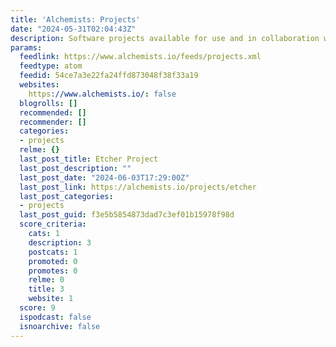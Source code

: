 ```yaml
---
title: 'Alchemists: Projects'
date: "2024-05-31T02:04:43Z"
description: Software projects available for use and in collaboration with others.
params:
  feedlink: https://www.alchemists.io/feeds/projects.xml
  feedtype: atom
  feedid: 54ce7a3e22fa24ffd873048f38f33a19
  websites:
    https://www.alchemists.io/: false
  blogrolls: []
  recommended: []
  recommender: []
  categories:
  - projects
  relme: {}
  last_post_title: Etcher Project
  last_post_description: ""
  last_post_date: "2024-06-03T17:29:00Z"
  last_post_link: https://alchemists.io/projects/etcher
  last_post_categories:
  - projects
  last_post_guid: f3e5b5854873dad7c3ef01b15978f98d
  score_criteria:
    cats: 1
    description: 3
    postcats: 1
    promoted: 0
    promotes: 0
    relme: 0
    title: 3
    website: 1
  score: 9
  ispodcast: false
  isnoarchive: false
---
```


